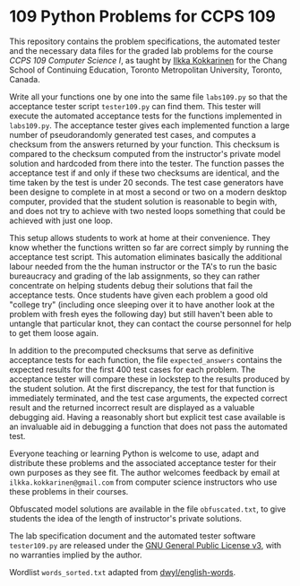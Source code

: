 # 109 Python Problems for CCPS 109

This repository contains the problem specifications, the automated tester and the necessary data files for the graded lab problems for the course *CCPS 109 Computer Science I*, as taught by [Ilkka Kokkarinen](http://www.scs.ryerson.ca/~ikokkari/) for the Chang School of Continuing Education, Toronto Metropolitan University, Toronto, Canada.

Write all your functions one by one into the same file `labs109.py` so that the acceptance tester script `tester109.py` can find them. This tester will execute the automated acceptance tests for the functions implemented in `labs109.py`. The acceptance tester gives each implemented function a large number of pseudorandomly generated test cases, and computes a checksum from the answers returned by your function. This checksum is compared to the checksum computed from the instructor's private model solution and hardcoded from there into the tester. The function passes the acceptance test if and only if these two checksums are identical, and the time taken by the test is under 20 seconds. The test case generators have been designe to complete in at most a second or two on a modern desktop computer, provided that the student solution is reasonable to begin with, and does not try to achieve with two nested loops something that could be achieved with just one loop.

This setup allows students to work at home at their convenience. They know whether the functions written so far are correct simply by running the acceptance test script. This automation eliminates basically the additional labour needed from the the human instructor or the TA's to run the basic bureaucracy and grading of the lab assignments, so they can rather concentrate on helping students debug their solutions that fail the acceptance tests. Once students have given each problem a good old "college try" (including once sleeping over it to have another look at the problem with fresh eyes the following day) but still haven't been able to untangle that particular knot, they can contact the course personnel for help to get them loose again. 

In addition to the precomputed checksums that serve as definitive acceptance tests for each function, the file `expected_answers` contains the expected results for the first 400 test cases for each problem. The acceptance tester will compare these in lockstep to the results produced by the student solution. At the first discrepancy, the test for that function is immediately terminated, and the test case arguments, the expected correct result and the returned incorrect result are displayed as a valuable debugging aid. Having a reasonably short but explicit test case available is an invaluable aid in debugging a function that does not pass the automated test.

Everyone teaching or learning Python is welcome to use, adapt and distribute these problems and the associated acceptance tester for their own purposes as they see fit. The author welcomes feedback by email at `ilkka.kokkarinen@gmail.com` from computer science instructors who use these problems in their courses.

Obfuscated model solutions are available in the file `obfuscated.txt`, to give students the idea of the length of instructor's private solutions.

The lab specification document and the automated tester software `tester109.py` are released under the [GNU General Public License v3](https://www.gnu.org/licenses/gpl-3.0.txt), with no warranties implied by the author.

Wordlist `words_sorted.txt` adapted from [dwyl/english-words](https://github.com/dwyl/english-words).

